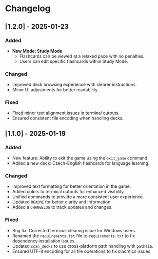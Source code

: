 # Changelog

## [1.2.0] - 2025-01-23  
### Added  
- **New Mode: Study Mode**   
  - Flashcards can be viewed at a relaxed pace with no penalties.  
  - Users can edit specific flashcards within Study Mode.  

### Changed  
- Improved deck browsing experience with clearer instructions.  
- Minor UI adjustments for better readability.  

### Fixed  
- Fixed minor text alignment issues in terminal outputs.  
- Ensured consistent file encoding when handling decks.

  
## [1.1.0] - 2025-01-19
### Added
- New feature: Ability to exit the game using the `exit_game` command.
- Added a new deck: Czech-English flashcards for language learning.

### Changed
- Improved text formatting for better orientation in the game.
- Added colors to terminal outputs for enhanced visibility.
- Unified commands to provide a more consistent user experience.
- Updated `README` for better clarity and information.
- Added a `CHANGELOG` to track updates and changes.

### Fixed
- Bug fix: Corrected terminal clearing issue for Windows users.
- Renamed the `requirements.tst` file to `requirements.txt` to fix dependency installation issues.
- Updated `scan_decks` to use cross-platform path handling with `pathlib`.
- Ensured UTF-8 encoding for all file operations to fix diacritics issues.


